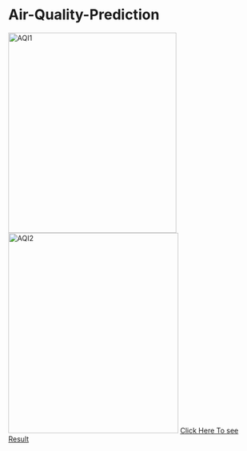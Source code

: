 # Air-Quality-Prediction
<img width="336" height=400 alt="AQI1" src="https://github.com/githubpusp/Air-Quality-Prediction/assets/126225745/aba3e1e4-3d49-4c51-96b5-ba26f23bf4f6">
<img width="340" height=400 alt="AQI2" src="https://github.com/githubpusp/Air-Quality-Prediction/assets/126225745/8679293b-c673-4dc1-bb3f-4ee958109d19">
<a href="https://github.com/githubpusp/Air-Quality-Prediction/blob/89512741ee400826aa30f11fdd351b22982dc85e/Air_Quality_Prediction_Celebal_Technologies_Group_1.pdf">Click Here To see Result</a>
